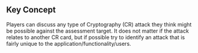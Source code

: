 ## Key Concept

Players can discuss any type of Cryptography (CR) attack they think might be possible against the assessment target. It does not matter if the attack relates to another CR card, but if possible try to identify an attack that is fairly unique to the application/functionality/users.
